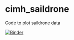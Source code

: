# cimh_saildrone
Code to plot saildrone data


[![Binder](https://mybinder.org/badge_logo.svg)](https://mybinder.org/v2/gh/cgentemann/cimh_saildrone/master)

